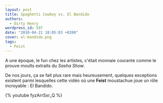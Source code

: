 ```yaml
---
layout: post
title: Spaghetti Cowboy vs. El Bandido
authors:
  - Dirty Henry
wordpress_id: 597
date: "2010-04-21 18:05:03 +0200"
cover: el-bandido.png
tags:
  - Feist
---
```


A une époque, le fun chez les artistes, c'était monnaie courante comme le prouve
moults extraits du _Sasha Show_.

De nos jours, ça se fait plus rare mais heureusement, quelques exceptions
existent parmi lesquelles cette vidéo où une **Feist** moustachue joue un rôle
incroyable : El Bandido.

{% youtube fyzArrSxr_Q %}
